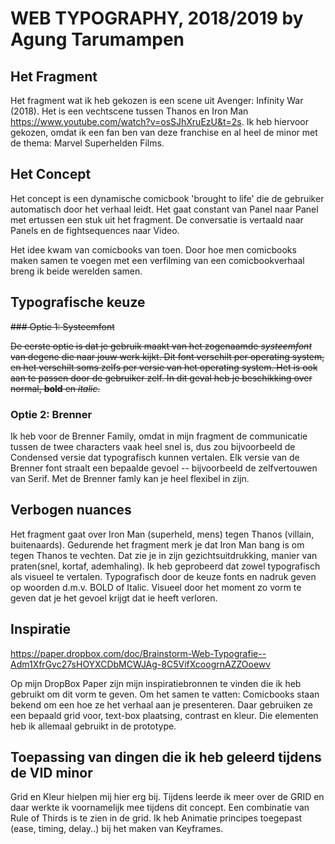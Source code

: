 


# WEB TYPOGRAPHY, 2018/2019 by Agung Tarumampen


## Het Fragment

Het fragment wat ik heb gekozen is een scene uit Avenger: Infinity War (2018). Het is een vechtscene tussen Thanos en Iron Man https://www.youtube.com/watch?v=osSJhXruEzU&t=2s. Ik heb hiervoor gekozen, omdat ik een fan ben van deze franchise en al heel de minor met de thema: Marvel Superhelden Films.

## Het Concept

Het concept is een dynamische comicbook 'brought to life' die de gebruiker automatisch door het verhaal leidt. Het gaat constant van Panel naar Panel met ertussen een stuk uit het fragment. De conversatie is vertaald naar Panels en de fightsequences naar Video.

Het idee kwam van comicbooks van toen. Door hoe men comicbooks maken samen te voegen met een verfilming van een comicbookverhaal breng ik beide werelden samen.

## Typografische keuze


~~### Optie 1: Systeemfont~~

~~De eerste optie is dat je gebruik maakt van het zogenaamde *systeemfont* van degene die naar jouw werk kijkt. Dit font verschilt per operating system, en het verschilt soms zelfs per versie van het operating system. Het is ook aan te passen door de gebruiker zelf. In dit geval heb je beschikking over normal, **bold** en _italic_.~~

### Optie 2: Brenner

Ik heb voor de Brenner Family, omdat in mijn fragment de communicatie tussen de twee characters vaak heel snel is, dus zou bijvoorbeeld de Condensed versie dat typografisch kunnen vertalen. Elk versie van de Brenner font straalt een bepaalde gevoel -- bijvoorbeeld de zelfvertouwen van Serif. Met de Brenner famly kan je heel flexibel in zijn.



## Verbogen nuances

Het fragment gaat over Iron Man (superheld, mens) tegen Thanos (villain, buitenaards). Gedurende het fragment merk je dat Iron Man bang is om tegen Thanos te vechten. Dat zie je in zijn gezichtsuitdrukking, manier van praten(snel, kortaf, ademhaling). Ik heb geprobeerd dat zowel typografisch als visueel te vertalen. Typografisch door de keuze fonts en nadruk geven op woorden d.m.v. BOLD of Italic. Visueel door het moment zo vorm te geven dat je het gevoel krijgt dat ie heeft verloren.  


## Inspiratie 

https://paper.dropbox.com/doc/Brainstorm-Web-Typografie--Adm1XfrGvc27sHOYXCDbMCWJAg-8C5VifXcoogrnAZZOoewv

Op mijn DropBox Paper zijn mijn inspiratiebronnen te vinden die ik heb gebruikt om dit vorm te geven. Om het samen te vatten: Comicbooks staan bekend om een hoe ze het verhaal aan je presenteren. Daar gebruiken ze een bepaald grid voor, text-box plaatsing, contrast en kleur. Die elementen heb ik allemaal gebruikt in de prototype.


## Toepassing van dingen die ik heb geleerd tijdens de VID minor

Grid en Kleur hielpen mij hier erg bij. Tijdens leerde ik meer over de GRID en daar werkte ik voornamelijk mee tijdens  dit concept. Een combinatie van Rule of Thirds is te zien in de grid. 
Ik heb Animatie principes toegepast (ease, timing, delay..) bij het maken van Keyframes.




##
